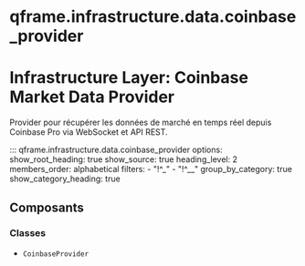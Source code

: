 # qframe.infrastructure.data.coinbase_provider


Infrastructure Layer: Coinbase Market Data Provider
==================================================

Provider pour récupérer les données de marché en temps réel depuis Coinbase Pro
via WebSocket et API REST.


::: qframe.infrastructure.data.coinbase_provider
    options:
      show_root_heading: true
      show_source: true
      heading_level: 2
      members_order: alphabetical
      filters:
        - "!^_"
        - "!^__"
      group_by_category: true
      show_category_heading: true

## Composants

### Classes

- `CoinbaseProvider`

